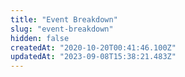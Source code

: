 ```yaml
---
title: "Event Breakdown"
slug: "event-breakdown"
hidden: false
createdAt: "2020-10-20T00:41:46.100Z"
updatedAt: "2023-09-08T15:38:21.483Z"
---
```

